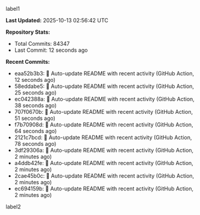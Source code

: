 
label1 
<!-- ACTIVITY_START -->
**Last Updated:** 2025-10-13 02:56:42 UTC

**Repository Stats:**
- Total Commits: 84347
- Last Commit: 12 seconds ago

**Recent Commits:**
- eaa52b3b3: 🤖 Auto-update README with recent activity (GitHub Action, 12 seconds ago)
- 58eddabe5: 🤖 Auto-update README with recent activity (GitHub Action, 25 seconds ago)
- ec042388a: 🤖 Auto-update README with recent activity (GitHub Action, 38 seconds ago)
- 707f0670b: 🤖 Auto-update README with recent activity (GitHub Action, 51 seconds ago)
- f7b70908d: 🤖 Auto-update README with recent activity (GitHub Action, 64 seconds ago)
- 2121c7bcd: 🤖 Auto-update README with recent activity (GitHub Action, 78 seconds ago)
- 3df29306a: 🤖 Auto-update README with recent activity (GitHub Action, 2 minutes ago)
- a4ddb42fe: 🤖 Auto-update README with recent activity (GitHub Action, 2 minutes ago)
- 2cae45b0c: 🤖 Auto-update README with recent activity (GitHub Action, 2 minutes ago)
- ec694159b: 🤖 Auto-update README with recent activity (GitHub Action, 2 minutes ago)
<!-- ACTIVITY_END -->

label2
